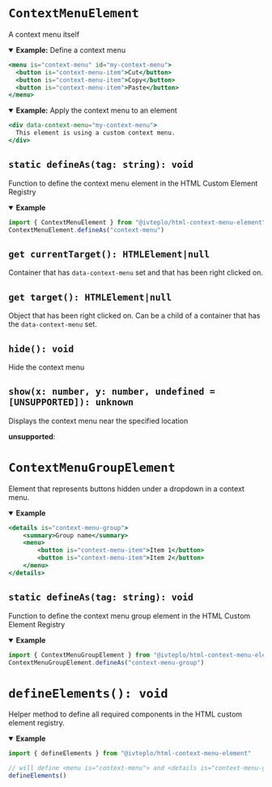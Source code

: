 # `ContextMenuElement`

A context menu itself

<details open>
<summary><b>Example:</b> Define a context menu</summary>

```jsx
<menu is="context-menu" id="my-context-menu">
  <button is="context-menu-item">Cut</button>
  <button is="context-menu-item">Copy</button>
  <button is="context-menu-item">Paste</button>
</menu>
```

</details>

<details open>
<summary><b>Example:</b> Apply the context menu to an element</summary>

```jsx
<div data-context-menu="my-context-menu">
  This element is using a custom context menu.
</div>
```

</details>


## `static defineAs(tag: string): void`

Function to define the context menu element in the HTML Custom Element Registry

<details open>
<summary><b>Example</b></summary>

```jsx
import { ContextMenuElement } from "@ivteplo/html-context-menu-element"
ContextMenuElement.defineAs("context-menu")
```

</details>


## `get currentTarget(): HTMLElement|null`

Container that has `data-context-menu` set
and that has been right clicked on.


## `get target(): HTMLElement|null`

Object that has been right clicked on.
Can be a child of a container that has the `data-context-menu` set.


## `hide(): void`

Hide the context menu


## `show(x: number, y: number, undefined = [UNSUPPORTED]): unknown`

Displays the context menu near the specified location

**unsupported**:



# `ContextMenuGroupElement`

Element that represents buttons hidden under a dropdown in a context menu.

<details open>
<summary><b>Example</b></summary>

```jsx
<details is="context-menu-group">
    <summary>Group name</summary>
    <menu>
        <button is="context-menu-item">Item 1</button>
        <button is="context-menu-item">Item 2</button>
    </menu>
</details>
```

</details>


## `static defineAs(tag: string): void`

Function to define the context menu group element in the HTML Custom Element Registry

<details open>
<summary><b>Example</b></summary>

```jsx
import { ContextMenuGroupElement } from "@ivteplo/html-context-menu-element"
ContextMenuGroupElement.defineAs("context-menu-group")
```

</details>



# `defineElements(): void`

Helper method to define all required components in the HTML custom element registry.

<details open>
<summary><b>Example</b></summary>

```jsx
import { defineElements } from "@ivteplo/html-context-menu-element"

// will define <menu is="context-menu"> and <details is="context-menu-group">
defineElements()
```

</details>
